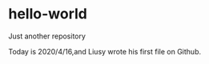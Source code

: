 # hello-world
Just another repository

Today is 2020/4/16,and Liusy wrote his first file on Github.

